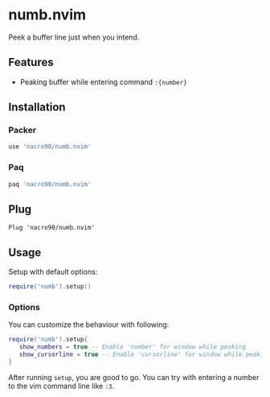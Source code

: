 # numb.nvim

Peek a buffer line just when you intend.

## Features

- Peaking buffer while entering command `:{number}`

## Installation

### Packer

```lua
use 'nacro90/numb.nvim'
```

### Paq

```lua
paq 'nacro90/numb.nvim'
```

## Plug

```viml
Plug 'nacro90/numb.nvim'
```

## Usage

Setup with default options:

```lua
require('numb').setup()
```

### Options

You can customize the behaviour with following:

```lua
require('numb').setup{
   show_numbers = true -- Enable 'number' for window while peaking
   show_cursorline = true -- Enable 'cursorline' for window while peaking
}
```

After running `setup`, you are good to go. You can try with entering a number to
the vim command line like `:3`.
